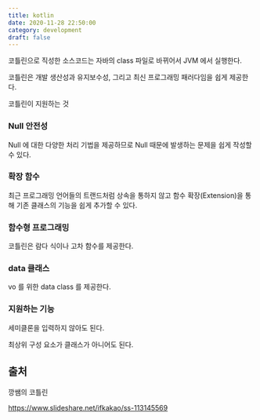 ```yaml
---
title: kotlin
date: 2020-11-28 22:50:00
category: development
draft: false
---
```


코틀린으로 직성한 소스코드는 자바의 class 파일로 바뀌어서 JVM 에서 실행한다.

코틀린은 개발 생산성과 유지보수성, 그리고 최신 프로그래밍 패러다임을 쉽게 제공한다.

코틀린이 지원하는 것

### Null 안전성

Null 에 대한 다양한 처리 기법을 제공하므로 Null 때문에 발생하는 문제을 쉽게 작성할 수 있다.

### 확장 함수

최근 프로그래밍 언어들의 트랜드처럼 상속을 통하지 않고 함수 확장(Extension)을 통해 기존 클래스의 기능을 쉽게 추가할 수 있다.

### 함수형 프로그래밍

코틀린은 람다 식이나 고차 함수를 제공한다.

### data 클래스

vo 를 위한 data class 를 제공한다.

### 지원하는 기능

세미클론을 입력하지 않아도 된다.

최상위 구성 요소가 클래스가 아니어도 된다.

## 출처

깡쌤의 코틀린

https://www.slideshare.net/ifkakao/ss-113145569
